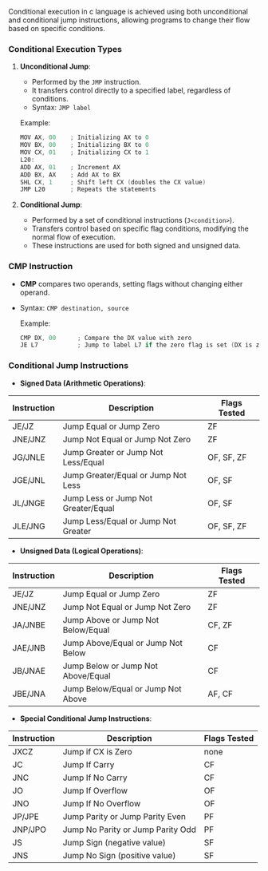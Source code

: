 Conditional execution in c language is achieved using both unconditional and conditional jump instructions, allowing programs to change their flow based on specific conditions.

### Conditional Execution Types
1. **Unconditional Jump**: 
   - Performed by the `JMP` instruction.
   - It transfers control directly to a specified label, regardless of conditions.
   - Syntax: `JMP label`
   
   Example:
   ```c
   MOV AX, 00    ; Initializing AX to 0
   MOV BX, 00    ; Initializing BX to 0
   MOV CX, 01    ; Initializing CX to 1
   L20:
   ADD AX, 01    ; Increment AX
   ADD BX, AX    ; Add AX to BX
   SHL CX, 1     ; Shift left CX (doubles the CX value)
   JMP L20       ; Repeats the statements
   ```

2. **Conditional Jump**: 
   - Performed by a set of conditional instructions (`J<condition>`).
   - Transfers control based on specific flag conditions, modifying the normal flow of execution.
   - These instructions are used for both signed and unsigned data.

### CMP Instruction
- **CMP** compares two operands, setting flags without changing either operand.
- Syntax: `CMP destination, source`
  
  Example:
  ```c
  CMP DX, 00      ; Compare the DX value with zero
  JE L7           ; Jump to label L7 if the zero flag is set (DX is zero)
  ```

### Conditional Jump Instructions
- **Signed Data (Arithmetic Operations)**:

| Instruction | Description                         | Flags Tested |
| ----------- | ----------------------------------- | ------------ |
| JE/JZ       | Jump Equal or Jump Zero             | ZF           |
| JNE/JNZ     | Jump Not Equal or Jump Not Zero     | ZF           |
| JG/JNLE     | Jump Greater or Jump Not Less/Equal | OF, SF, ZF   |
| JGE/JNL     | Jump Greater/Equal or Jump Not Less | OF, SF       |
| JL/JNGE     | Jump Less or Jump Not Greater/Equal | OF, SF       |
| JLE/JNG     | Jump Less/Equal or Jump Not Greater | OF, SF, ZF   |

- **Unsigned Data (Logical Operations)**:

| Instruction | Description                        | Flags Tested |
| ----------- | ---------------------------------- | ------------ |
| JE/JZ       | Jump Equal or Jump Zero            | ZF           |
| JNE/JNZ     | Jump Not Equal or Jump Not Zero    | ZF           |
| JA/JNBE     | Jump Above or Jump Not Below/Equal | CF, ZF       |
| JAE/JNB     | Jump Above/Equal or Jump Not Below | CF           |
| JB/JNAE     | Jump Below or Jump Not Above/Equal | CF           |
| JBE/JNA     | Jump Below/Equal or Jump Not Above | AF, CF       |

- **Special Conditional Jump Instructions**:

| Instruction | Description                          | Flags Tested |
|-------------|--------------------------------------|--------------|
| JXCZ        | Jump if CX is Zero                   | none         |
| JC          | Jump If Carry                        | CF           |
| JNC         | Jump If No Carry                     | CF           |
| JO          | Jump If Overflow                     | OF           |
| JNO         | Jump If No Overflow                  | OF           |
| JP/JPE      | Jump Parity or Jump Parity Even      | PF           |
| JNP/JPO     | Jump No Parity or Jump Parity Odd    | PF           |
| JS          | Jump Sign (negative value)           | SF           |
| JNS         | Jump No Sign (positive value)        | SF           |
